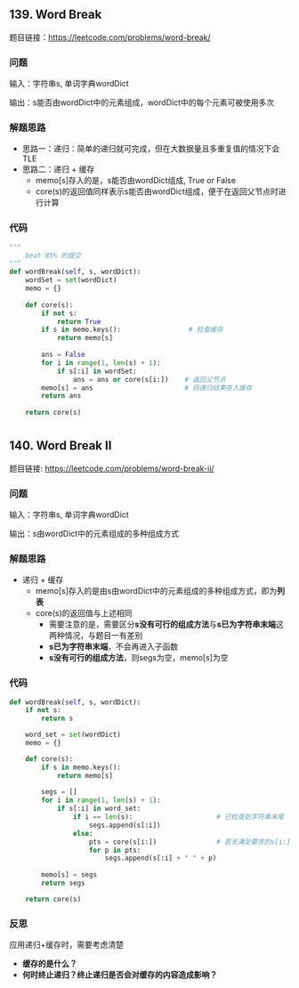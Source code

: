 ## 139. Word Break 
题目链接：https://leetcode.com/problems/word-break/

### 问题
输入：字符串s, 单词字典wordDict

输出：s能否由wordDict中的元素组成，wordDict中的每个元素可被使用多次

### 解题思路
* 思路一：递归：简单的递归就可完成，但在大数据量且多重复值的情况下会TLE
* 思路二：递归 + 缓存
    *  memo[s]存入的是，s能否由wordDict组成, True or False
    *  core(s)的返回值同样表示s能否由wordDict组成，便于在返回父节点时进行计算

### 代码
```Python
"""
    beat 85% 的提交
"""
def wordBreak(self, s, wordDict):
    wordSet = set(wordDict)
    memo = {}
    
    def core(s):
        if not s:
            return True
        if s in memo.keys():                 # 检查缓存
            return memo[s]
        
        ans = False
        for i in range(1, len(s) + 1):
            if s[:i] in wordSet:
                ans = ans or core(s[i:])    # 返回父节点
        memo[s] = ans                       # 将递归结果存入缓存
        return ans
    
    return core(s)
```

# 

## 140. Word Break II

题目链接: https://leetcode.com/problems/word-break-ii/

### 问题
输入：字符串s, 单词字典wordDict

输出：s由wordDict中的元素组成的多种组成方式

### 解题思路
* 递归 + 缓存
    * memo[s]存入的是由s由wordDict中的元素组成的多种组成方式，即为**列表**
    * core(s)的返回值与上述相同
        * 需要注意的是，需要区分**s没有可行的组成方法**与**s已为字符串末端**这两种情况，与题目一有差别
        * **s已为字符串末端**，不会再进入子函数
        * **s没有可行的组成方法**，则segs为空，memo[s]为空

### 代码

```Python
def wordBreak(self, s, wordDict):
    if not s:
        return s

    word_set = set(wordDict)
    memo = {}

    def core(s):
        if s in memo.keys():
            return memo[s]
            
        segs = []
        for i in range(1, len(s) + 1):
            if s[:i] in word_set:
                if i == len(s):                     # 已检查到字符串末尾
                    segs.append(s[:i])
                else:
                    pts = core(s[i:])               # 若无满足要求的s[i:]组成，则返回为空数组
                    for p in pts:
                        segs.append(s[:i] + " " + p)
                        
        memo[s] = segs
        return segs

    return core(s)
```
### 反思
应用递归+缓存时，需要考虑清楚
* **缓存的是什么？**
* **何时终止递归？终止递归是否会对缓存的内容造成影响？**
